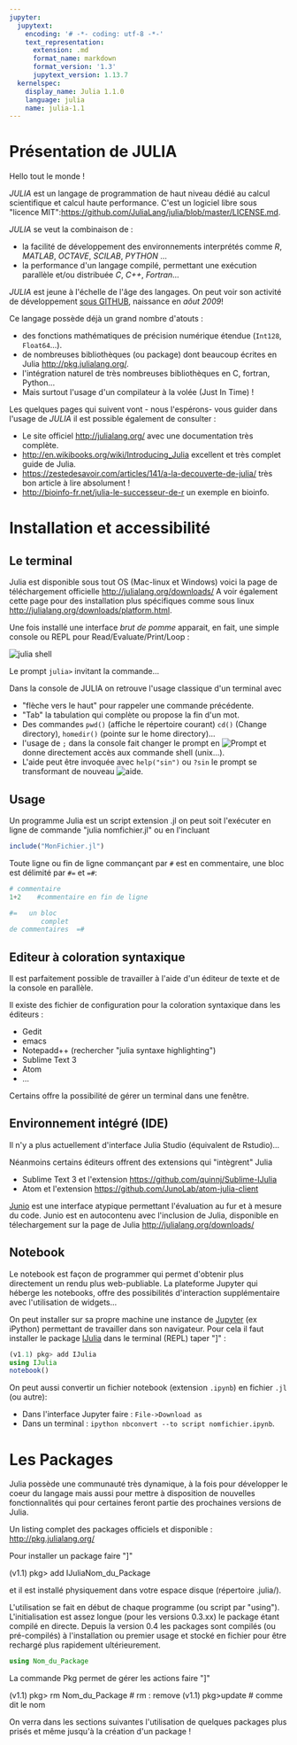 ```yaml
---
jupyter:
  jupytext:
    encoding: '# -*- coding: utf-8 -*-'
    text_representation:
      extension: .md
      format_name: markdown
      format_version: '1.3'
      jupytext_version: 1.13.7
  kernelspec:
    display_name: Julia 1.1.0
    language: julia
    name: julia-1.1
---
```


<!-- #region -->
<img class="julia-logo"
     src="http://docs.julialang.org/en/release-0.4/_static/julia-logo.svg"
     alt=""
     style="float: right;">


# Présentation de JULIA

Hello tout le monde !

*JULIA* est un langage de programmation de haut niveau dédié au calcul scientifique et calcul haute performance. C'est un logiciel libre sous "licence MIT":https://github.com/JuliaLang/julia/blob/master/LICENSE.md.

*JULIA* se veut la combinaison de :
* la facilité de développement des environnements interprétés comme *R*, *MATLAB*, *OCTAVE*, *SCILAB*, *PYTHON* … 
* la performance d'un langage compilé, permettant une exécution parallèle et/ou distribuée *C*, *C++*, *Fortran*...

*JULIA* est jeune à l'échelle de l'âge des langages. On peut voir son activité de développement [sous GITHUB](https://github.com/JuliaLang/julia), naissance en *aôut 2009*!

Ce langage possède déjà un grand nombre d'atouts :
* des fonctions mathématiques de précision numérique étendue (<code>Int128</code>, <code>Float64</code>...).
* de nombreuses bibliothèques  (ou package) dont beaucoup écrites en Julia http://pkg.julialang.org/.
* l'intégration naturel de très nombreuses bibliothèques en C, fortran, Python... 
* Mais surtout l'usage d'un compilateur à la volée (Just In Time) !

Les quelques pages qui suivent vont - nous l'espérons- vous guider dans l'usage de *JULIA* il est possible également de consulter :
* Le site officiel http://julialang.org/ avec une documentation très complète.
* http://en.wikibooks.org/wiki/Introducing_Julia excellent et très complet guide de Julia.
* https://zestedesavoir.com/articles/141/a-la-decouverte-de-julia/ très bon article à lire absolument !
* http://bioinfo-fr.net/julia-le-successeur-de-r un exemple en bioinfo.


# Installation et accessibilité

## Le terminal 

Julia est disponible sous tout OS (Mac-linux et Windows) voici la page de téléchargement officielle http://julialang.org/downloads/
A voir également cette page pour des installation plus spécifiques comme sous linux http://julialang.org/downloads/platform.html.

Une fois installé une interface _brut de pomme_ apparait, en fait, une simple console ou REPL pour Read/Evaluate/Print/Loop :

![julia shell](shell.png)

Le prompt <code>julia></code> invitant la commande... 

Dans la console de JULIA on retrouve l'usage classique d'un terminal avec 
* "flèche vers le haut" pour rappeler une commande précédente.
* "Tab" la tabulation qui complète ou propose la fin d'un mot.
* Des commandes <code>pwd()</code> (affiche le répertoire courant) <code>cd()</code> (Change directory), <code>homedir()</code> (pointe sur le home directory)...
* l'usage de <code>;</code> dans la console fait changer le prompt en ![Prompt](cmd_julia.png)  et donne directement accès aux commande shell (unix...).
* L'aide peut être invoquée avec <code>help("sin")</code> ou <code>?sin</code> le prompt se transformant de nouveau ![aide](help_julia.png).

## Usage 

Un programme Julia est un script extension .jl on peut soit l'exécuter en ligne de commande "julia nomfichier.jl" ou en l'incluant 
<!-- #endregion -->

<!-- #region -->
```julia
include("MonFichier.jl")
```
<!-- #endregion -->

Toute ligne ou fin de ligne commançant par `#` est en commentaire, une bloc est délimité par `#=` et `=#`:

```julia
# commentaire
1+2    #commentaire en fin de ligne
```

```julia
#=   un bloc
        complet
de commentaires  =#        
```

<!-- #region -->
## Editeur à coloration syntaxique

Il est parfaitement possible de travailler à l'aide d'un éditeur de texte et de la console en parallèle.

Il existe des fichier de configuration pour la coloration syntaxique dans les éditeurs : 
* Gedit
* emacs
* Notepadd++ (rechercher "julia syntaxe highlighting")
* Sublime Text 3
* Atom 
* ...

Certains offre la possibilité de gérer un terminal dans une fenêtre.

## Environnement intégré (IDE)

Il n'y a plus actuellement d'interface Julia Studio (équivalent de Rstudio)... 

Néanmoins certains éditeurs offrent des extensions qui "intègrent" Julia

* Sublime Text 3 et l'extension https://github.com/quinnj/Sublime-IJulia
* Atom et l'extension https://github.com/JunoLab/atom-julia-client

[Junio](http://junolab.org/) est une interface atypique permettant l'évaluation au fur et à mesure du code. Junio est en autocontenu avec l'inclusion de Julia, disponible en télechargement sur la page de Julia http://julialang.org/downloads/

## Notebook

Le notebook est façon de programmer qui permet d'obtenir plus directement un rendu plus web-publiable. La plateforme Jupyter qui héberge les notebooks, offre des possibilités d'interaction supplémentaire avec l'utilisation de widgets... 

On peut installer sur sa propre machine une instance de [Jupyter](http://jupyter.org/) (ex iPython) permettant de travailler dans son navigateur. Pour cela il faut installer le package [IJulia](https://github.com/JuliaLang/IJulia.jl) dans le terminal (REPL) taper "]" :
```julia
(v1.1) pkg> add IJulia
using IJulia
notebook()
```

On peut aussi convertir un fichier notebook (extension `.ipynb`) en fichier `.jl` (ou autre): 
* Dans l'interface Jupyter faire : `File->Download as`
* Dans un terminal : ```ipython nbconvert --to script nomfichier.ipynb```.

<!-- #endregion -->

# Les Packages

Julia possède une communauté très dynamique, à la fois pour développer le coeur du langage mais aussi pour mettre à disposition de nouvelles fonctionnalités qui pour certaines feront partie des prochaines versions de Julia.

Un listing complet des packages officiels et disponible : http://pkg.julialang.org/

Pour installer un package faire "]"


(v1.1) pkg> add IJuliaNom_du_Package


et il est installé physiquement dans votre espace disque (répertoire .julia/).

L'utilisation se fait en début de chaque programme (ou script par "using"). L'initialisation est assez longue (pour les versions 0.3.xx) le package étant compilé en directe. Depuis la version 0.4 les packages sont compilés (ou pré-compilés) à l'installation ou premier usage et stocké en fichier pour être rechargé plus rapidement ultérieurement.

<!-- #region -->
```julia
using Nom_du_Package
```
<!-- #endregion -->

La commande Pkg permet de gérer les actions faire "]" 


(v1.1) pkg> rm Nom_du_Package # rm : remove
(v1.1) pkg>update # comme dit le nom


On verra dans les sections suivantes l'utilisation de quelques packages plus prisés et même jusqu'à la création d'un package !
